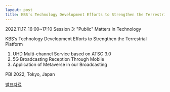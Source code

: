 ```yaml
---
layout: post
title: KBS’s Technology Development Efforts to Strengthen the Terrestrial Platform @ PBI 2022
---
```


2022.11.17. 16:00~17:10
Session 3: "Public" Matters in Technology

KBS’s Technology Development Efforts to Strengthen the Terrestrial Platform
1) UHD Multi-channel Service based on ATSC 3.0
2) 5G Broadcasting Reception Through Mobile 
3) Application of Metaverse in our Broadcasting 

PBI 2022, Tokyo, Japan

[발표자료](https://speakerdeck.com/sunghojeon/20221117-kbss-technology-development-efforts-to-strengthen-the-terrestrial-platform-at-pbi-2022)
